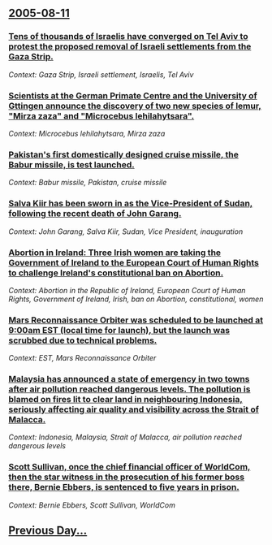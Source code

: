 ## [2005-08-11](/news/2005/08/11/index.md)

### [ Tens of thousands of Israelis have converged on Tel Aviv to protest the proposed removal of Israeli settlements from the Gaza Strip. ](/news/2005/08/11/tens-of-thousands-of-israelis-have-converged-on-tel-aviv-to-protest-the-proposed-removal-of-israeli-settlements-from-the-gaza-strip.md)
_Context: Gaza Strip, Israeli settlement, Israelis, Tel Aviv_

### [ Scientists at the German Primate Centre and the University of Gttingen announce the discovery of two new species of lemur, "Mirza zaza" and "Microcebus lehilahytsara". ](/news/2005/08/11/scientists-at-the-german-primate-centre-and-the-university-of-gottingen-announce-the-discovery-of-two-new-species-of-lemur-mirza-zaza-an.md)
_Context: Microcebus lehilahytsara, Mirza zaza_

### [ Pakistan's first domestically designed cruise missile, the Babur missile, is test launched. ](/news/2005/08/11/pakistan-s-first-domestically-designed-cruise-missile-the-babur-missile-is-test-launched.md)
_Context: Babur missile, Pakistan, cruise missile_

### [ Salva Kiir has been sworn in as the Vice-President of Sudan, following the recent death of John Garang. ](/news/2005/08/11/salva-kiir-has-been-sworn-in-as-the-vice-president-of-sudan-following-the-recent-death-of-john-garang.md)
_Context: John Garang, Salva Kiir, Sudan, Vice President, inauguration_

### [ Abortion in Ireland: Three Irish women are taking the Government of Ireland to the European Court of Human Rights to challenge Ireland's constitutional ban on Abortion. ](/news/2005/08/11/abortion-in-ireland-three-irish-women-are-taking-the-government-of-ireland-to-the-european-court-of-human-rights-to-challenge-ireland-s-co.md)
_Context: Abortion in the Republic of Ireland, European Court of Human Rights, Government of Ireland, Irish, ban on Abortion, constitutional, women_

### [ Mars Reconnaissance Orbiter was scheduled to be launched at 9:00am EST (local time for launch), but the launch was scrubbed due to technical problems. ](/news/2005/08/11/mars-reconnaissance-orbiter-was-scheduled-to-be-launched-at-9-00am-est-local-time-for-launch-but-the-launch-was-scrubbed-due-to-technica.md)
_Context: EST, Mars Reconnaissance Orbiter_

### [ Malaysia has announced a state of emergency in two towns after air pollution reached dangerous levels. The pollution is blamed on fires lit to clear land in neighbouring Indonesia, seriously affecting air quality and visibility across the Strait of Malacca. ](/news/2005/08/11/malaysia-has-announced-a-state-of-emergency-in-two-towns-after-air-pollution-reached-dangerous-levels-the-pollution-is-blamed-on-fires-lit.md)
_Context: Indonesia, Malaysia, Strait of Malacca, air pollution reached dangerous levels_

### [ Scott Sullivan, once the chief financial officer of WorldCom, then the star witness in the prosecution of his former boss there, Bernie Ebbers, is sentenced to five years in prison.](/news/2005/08/11/scott-sullivan-once-the-chief-financial-officer-of-worldcom-then-the-star-witness-in-the-prosecution-of-his-former-boss-there-bernie-ebb.md)
_Context: Bernie Ebbers, Scott Sullivan, WorldCom_

## [Previous Day...](/news/2005/08/10/index.md)

